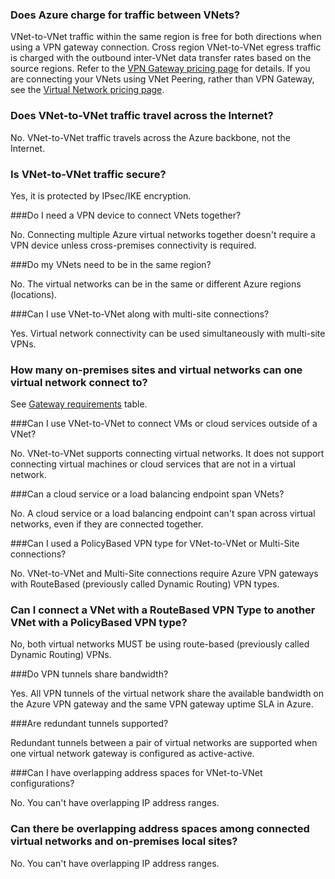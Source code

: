 ### Does Azure charge for traffic between VNets?

VNet-to-VNet traffic within the same region is free for both directions when using a VPN gateway connection. Cross region VNet-to-VNet egress traffic is charged with the outbound inter-VNet data transfer rates based on the source regions. Refer to the [VPN Gateway pricing page](https://www.azure.cn/pricing/details/vpn-gateway/) for details. If you are connecting your VNets using VNet Peering, rather than VPN Gateway, see the [Virtual Network pricing page](https://www.azure.cn/pricing/details/networking/).

### Does VNet-to-VNet traffic travel across the Internet?

No. VNet-to-VNet traffic travels across the Azure backbone, not the Internet.

### Is VNet-to-VNet traffic secure?

Yes, it is protected by IPsec/IKE encryption.

###Do I need a VPN device to connect VNets together?

No. Connecting multiple Azure virtual networks together doesn't require a VPN device unless cross-premises connectivity is required.

###Do my VNets need to be in the same region?

No. The virtual networks can be in the same or different Azure regions (locations).

###Can I use VNet-to-VNet along with multi-site connections?

Yes. Virtual network connectivity can be used simultaneously with multi-site VPNs.

### How many on-premises sites and virtual networks can one virtual network connect to?

See [Gateway requirements](../articles/vpn-gateway/vpn-gateway-about-vpn-gateway-settings.md#requirements) table.

###Can I use VNet-to-VNet to connect VMs or cloud services outside of a VNet?

No. VNet-to-VNet supports connecting virtual networks. It does not support connecting virtual machines or cloud services that are not in a virtual network.

###Can a cloud service or a load balancing endpoint span VNets?

No. A cloud service or a load balancing endpoint can't span across virtual networks, even if they are connected together.

###Can I used a PolicyBased VPN type for VNet-to-VNet or Multi-Site connections?

No. VNet-to-VNet and Multi-Site connections require Azure VPN gateways with RouteBased (previously called Dynamic Routing) VPN types.

### Can I connect a VNet with a RouteBased VPN Type to another VNet with a PolicyBased VPN type?

No, both virtual networks MUST be using route-based (previously called Dynamic Routing) VPNs.

###Do VPN tunnels share bandwidth?

Yes. All VPN tunnels of the virtual network share the available bandwidth on the Azure VPN gateway and the same VPN gateway uptime SLA in Azure.

###Are redundant tunnels supported?

Redundant tunnels between a pair of virtual networks are supported when one virtual network gateway is configured as active-active.

###Can I have overlapping address spaces for VNet-to-VNet configurations?

No. You can't have overlapping IP address ranges.

### Can there be overlapping address spaces among connected virtual networks and on-premises local sites?

No. You can't have overlapping IP address ranges.
